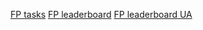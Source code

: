 [FP tasks](https://www.hackerrank.com/domains/fp?filters%5Bstatus%5D%5B%5D=unsolved)
[FP leaderboard](https://www.hackerrank.com/leaderboard?page=22&track=fp&type=practice)
[FP leaderboard UA](https://www.hackerrank.com/leaderboard?filter=Ukraine&filter_on=country&page=1&track=fp&type=practice)
